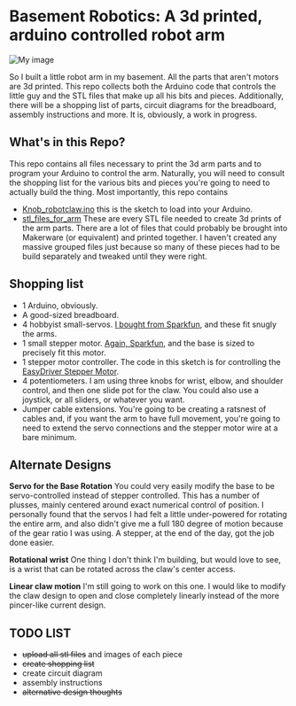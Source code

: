 Basement Robotics: A 3d printed, arduino controlled robot arm
=================

![My image](http://dl.dropbox.com/u/6682410/IMG_20130328_210021.jpg)

So I built a little robot arm in my basement. All the parts that aren't motors are 3d printed. This repo collects both the Arduino code that controls the little guy and the STL files that make up all his bits and pieces. Additionally, there will be a shopping list of parts, circuit diagrams for the breadboard, assembly instructions and more. It is, obviously, a work in progress.

What's in this Repo?
-----------
This repo contains all files necessary to print the 3d arm parts and to program your Arduino to control the arm. Naturally, you will need to consult the shopping list for the various bits and pieces you're going to need to actually build the thing. Most importantly, this repo contains
* [Knob_robotclaw.ino](https://github.com/sinker/basement-robotics/blob/master/Knob_robotclaw.ino) this is the sketch to load into your Arduino.
* [stl_files_for_arm](https://github.com/sinker/basement-robotics/tree/master/stl_files_for_arm) These are every STL file needed to create 3d prints of the arm parts. There are a lot of files that could probably be brought into Makerware (or equivalent) and printed together. I haven't created any massive grouped files just because so many of these pieces had to be build separately and tweaked until they were right.

Shopping list
---------
* 1 Arduino, obviously.
* A good-sized breadboard.
* 4 hobbyist small-servos. [I bought from Sparkfun](https://www.sparkfun.com/products/9065), and these fit snugly the arms.
* 1 small stepper motor. [Again, Sparkfun](https://www.sparkfun.com/products/10551), and the base is sized to precisely fit this motor.
* 1 stepper motor controller. The code in this sketch is for controlling the [EasyDriver Stepper Motor](https://www.sparkfun.com/products/10267).
* 4 potentiometers. I am using three knobs for wrist, elbow, and shoulder control, and then one slide pot for the claw. You could also use a joystick, or all sliders, or whatever you want. 
* Jumper cable extensions. You're going to be creating a ratsnest of cables and, if you want the arm to have full movement, you're going to need to extend the servo connections and the stepper motor wire at a bare minimum.

Alternate Designs
---------
**Servo for the Base Rotation** You could very easily modify the base to be servo-controlled instead of stepper controlled. This has a number of plusses, mainly centered around exact numerical control of position. I personally found that the servos I had felt a little under-powered for rotating the entire arm, and also didn't give me a full 180 degree of motion because of the gear ratio I was using. A stepper, at the end of the day, got the job done easier. 

**Rotational wrist** One thing I don't think I'm building, but would love to see, is a wrist that can be rotated across the claw's center access.

**Linear claw motion** I'm still going to work on this one. I would like to modify the claw design to open and close completely linearly instead of the more pincer-like current design. 



TODO LIST
--------

* ~~upload all stl files~~ and images of each piece
* ~~create shopping list~~
* create circuit diagram
* assembly instructions
* ~~alternative design thoughts~~